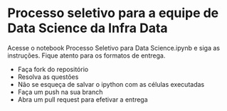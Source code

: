 # Processo seletivo para a equipe de Data Science da Infra Data

Acesse o notebook Processo Seletivo para Data Science.ipynb e siga as instruções. Fique atento para os formatos de entrega.

- Faça fork do repositório
- Resolva as questões
- Não se esqueça de salvar o ipython com as células executadas
- Faça um push na sua branch
- Abra um pull request para efetivar a entrega

